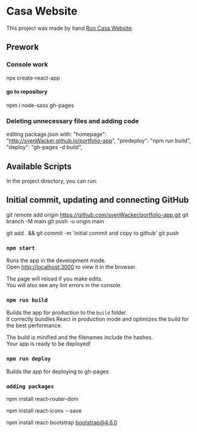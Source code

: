 # Casa Website

This project was made by hand [Run Casa Website](http://svenWacker.github.io/casa-website).

## Prework

### Console work

npx create-react-app

#### go to repository

npm i node-sass gh-pages

### Deleting unnecessary files and adding code

editing package.json with:
"homepage": "http://svenWacker.github.io/portfolio-app",
"predeploy": "npm run build",
"deploy": "gh-pages -d build",

## Available Scripts

In the project directory, you can run:

## Initial commit, updating and connecting GitHub

git remote add origin https://github.com/svenWacker/portfolio-app.git
git branch -M main
git push -u origin main

git add . && git commit -m 'initial commit and copy to github'
git push

### `npm start`

Runs the app in the development mode.\
Open [http://localhost:3000](http://localhost:3000) to view it in the browser.

The page will reload if you make edits.\
You will also see any lint errors in the console.

### `npm run build`

Builds the app for production to the `build` folder.\
It correctly bundles React in production mode and optimizes the build for the best performance.

The build is minified and the filenames include the hashes.\
Your app is ready to be deployed!

### `npm run deploy`

Builds the app for deploying to gh-pages

### `adding packages`

npm install react-router-dom

npm install react-icons --save

npm install react-bootstrap bootstrap@4.6.0

